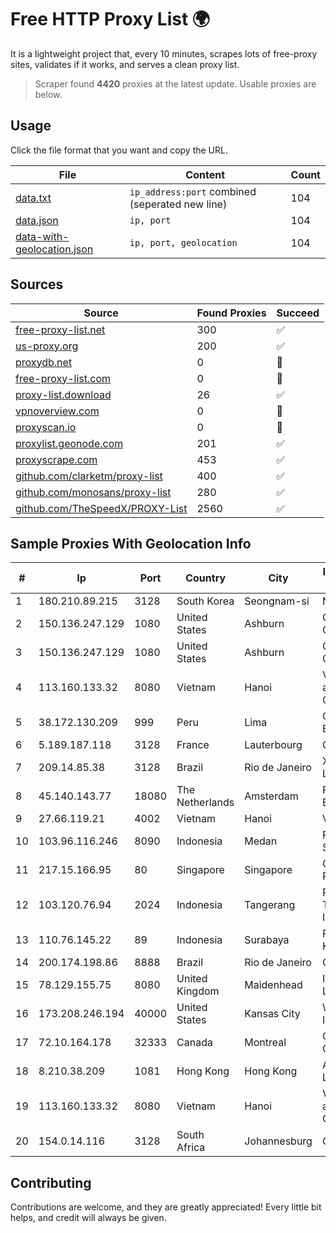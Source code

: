 
# Free HTTP Proxy List 🌍

It is a lightweight project that, every 10 minutes, scrapes lots of free-proxy sites, validates if it works, and serves a clean proxy list.


> Scraper found **4420** proxies at the latest update. Usable proxies are below.

## Usage

Click the file format that you want and copy the URL.


|File|Content|Count|
|----|-------|-----|
|[data.txt](https://raw.githubusercontent.com/themiralay/Proxy-List-World/master/data.txt)|`ip_address:port` combined (seperated new line)|104|
|[data.json](https://raw.githubusercontent.com/themiralay/Proxy-List-World/master/data.json)|`ip, port`|104|
|[data-with-geolocation.json](https://raw.githubusercontent.com/themiralay/Proxy-List-World/master/data-with-geolocation.json)|`ip, port, geolocation`|104|

## Sources

|Source|Found Proxies|Succeed|
|------|-------------|-------|
|[free-proxy-list.net](https://free-proxy-list.net)|300|✅|
|[us-proxy.org](https://www.us-proxy.org)|200|✅|
|[proxydb.net](http://proxydb.net)|0|🚫|
|[free-proxy-list.com](https://free-proxy-list.com/?page=&port=&type%5B%5D=http&type%5B%5D=https&up_time=0&search=Search)|0|🚫|
|[proxy-list.download](https://www.proxy-list.download/HTTP)|26|✅|
|[vpnoverview.com](https://vpnoverview.com/privacy/anonymous-browsing/free-proxy-servers)|0|🚫|
|[proxyscan.io](https://www.proxyscan.io)|0|🚫|
|[proxylist.geonode.com](https://proxylist.geonode.com/api/proxy-list?limit=300&page=1&sort_by=lastChecked&sort_type=desc&protocols=http,https)|201|✅|
|[proxyscrape.com](https://api.proxyscrape.com/v2/?request=displayproxies&protocol=http&timeout=10000&country=all&ssl=all&anonymity=all)|453|✅|
|[github.com/clarketm/proxy-list](https://raw.githubusercontent.com/clarketm/proxy-list/master/proxy-list-raw.txt)|400|✅|
|[github.com/monosans/proxy-list](https://raw.githubusercontent.com/monosans/proxy-list/main/proxies/http.txt)|280|✅|
|[github.com/TheSpeedX/PROXY-List](https://raw.githubusercontent.com/TheSpeedX/PROXY-List/master/http.txt)|2560|✅|


## Sample Proxies With Geolocation Info

|#|Ip|Port|Country|City|Internet Service Provider|
|-|--|----|-------|----|-------------------------|
|1|180.210.89.215|3128|South Korea|Seongnam-si|NHNCLOUD|
|2|150.136.247.129|1080|United States|Ashburn|Oracle Corporation|
|3|150.136.247.129|1080|United States|Ashburn|Oracle Corporation|
|4|113.160.133.32|8080|Vietnam|Hanoi|VietNam Post and Telecom Corporation|
|5|38.172.130.209|999|Peru|Lima|Conex TV E.I.R.L.|
|6|5.189.187.118|3128|France|Lauterbourg|Contabo GmbH|
|7|209.14.85.38|3128|Brazil|Rio de Janeiro|X99 INTERNET LTDA.|
|8|45.140.143.77|18080|The Netherlands|Amsterdam|RoyaleHosting BV|
|9|27.66.119.21|4002|Vietnam|Hanoi|Viettel Group|
|10|103.96.116.246|8090|Indonesia|Medan|PT Media Alvina Sejati|
|11|217.15.166.95|80|Singapore|Singapore|Contabo Asia Private Limited|
|12|103.120.76.94|2024|Indonesia|Tangerang|PT Haci Telekomunikasi Indonesia|
|13|110.76.145.22|89|Indonesia|Surabaya|PT Pika Media Komunika|
|14|200.174.198.86|8888|Brazil|Rio de Janeiro|Claro S.A|
|15|78.129.155.75|8080|United Kingdom|Maidenhead|Iomart Hosting Ltd|
|16|173.208.246.194|40000|United States|Kansas City|WholeSale Internet|
|17|72.10.164.178|32333|Canada|Montreal|GloboTech Communications|
|18|8.210.38.209|1081|Hong Kong|Hong Kong|Alibaba.com LLC|
|19|113.160.133.32|8080|Vietnam|Hanoi|VietNam Post and Telecom Corporation|
|20|154.0.14.116|3128|South Africa|Johannesburg|Cisp IP3|



## Contributing

Contributions are welcome, and they are greatly appreciated! Every
little bit helps, and credit will always be given.

